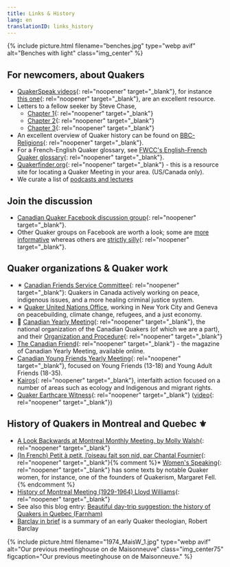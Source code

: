 ```yaml
---
title: Links & History
lang: en
translationID: links_history
---
```

{% include picture.html filename="benches.jpg" type="webp avif" alt="Benches with light" class="img_center" %}

## For newcomers, about Quakers
* [QuakerSpeak videos](https://quakerspeak.com/){: rel="noopener" target="_blank"}, for instance [this one](https://www.youtube.com/watch?time_continue=1&v=I63xA-VZGXw&feature=emb_title){: rel="noopener" target="_blank"}, are an excellent resource.
* Letters to a fellow seeker by Steve Chase, 
  * [Chapter 1](https://drive.google.com/file/d/0B8iS545He0DEcmV2NFhHb1J2ak0/view){: rel="noopener" target="_blank"}
  * [Chapter 2](https://drive.google.com/file/d/0B8iS545He0DEVnRLRWdlM1ZZdFk/view){: rel="noopener" target="_blank"}
  * [Chapter 3](https://drive.google.com/file/d/0B8iS545He0DESzJPMEx0aTlPbEk/view){: rel="noopener" target="_blank"}
* An excellent overview of Quaker history can be found on [BBC-Religions](https://www.bbc.co.uk/religion/religions/christianity/subdivisions/quakers_1.shtml){: rel="noopener" target="_blank"}.
* For a French-English Quaker glossary, see [FWCC's English-French Quaker glossary](https://glossary.summerhays.net){: rel="noopener" target="_blank"}.
* [Quakerfinder.org](http://www.quakerfinder.org){: rel="noopener" target="_blank"} - this is a resource site for locating a Quaker Meeting in your area. (US/Canada only).
* We curate a list of [podcasts and lectures](/next_steps/podcasts)

## Join the discussion
* [Canadian Quaker Facebook discussion group](https://www.facebook.com/groups/532516183429702/){: rel="noopener" target="_blank"}. 
* Other Quaker groups on Facebook are worth a look; some are [more informative](https://www.facebook.com/groups/2207263944/) whereas others are [strictly silly](https://www.facebook.com/groups/442920559221629/){: rel="noopener" target="_blank"}.

## Quaker organizations & Quaker work
* ✶ [Canadian Friends Service Committee](https://quakerservice.ca){: rel="noopener" target="_blank"}: Quakers in Canada actively working on peace, indigenous issues, and a more healing criminal justice system.
* ✶ [Quaker United Nations Office](https://quno.org/), working in New York City and Geneva on peacebuilding, climate change, refugees, and a just economy.
* 🍁 [Canadian Yearly Meeting](https://www.quaker.ca){: rel="noopener" target="_blank"}, the national organization of the Canadian Quakers (of which we are a part), and their [Organization and Procedure](https://quaker.ca/resources/organization-and-procedure/){: rel="noopener" target="_blank"} 
* [The Canadian Friend](https://quaker.ca/resources/the-canadian-friend/){: rel="noopener" target="_blank"} - the magazine of Canadian Yearly Meeting, available online. 
* [Canadian Young Friends Yearly Meeting](https://quaker.ca/cyfym/){: rel="noopener" target="_blank"}, focused on Young Friends (13-18) and Young Adult Friends (18-35). 
* [Kairos](https://www.kairoscanada.org/){: rel="noopener" target="_blank"}, interfaith action focused on a number of areas such as ecology and Indigenous and migrant rights. 
* [Quaker Earthcare Witness](https://www.quakerearthcare.org/){: rel="noopener" target="_blank"} ([video](https://www.youtube.com/watch?v=5GBZUEeX1M0){: rel="noopener" target="_blank"})

## History of Quakers in Montreal and Quebec ⚜
* [A Look Backwards at Montreal Monthly Meeting, by Molly Walsh](/assets/PDF/MMM-History-CF.V100.05.13-14.pdf){: rel="noopener" target="_blank"}
* [(In French) Petit à petit, l’oiseau fait son nid, par Chantal Fournier](/assets/PDF/MMM-History-CF.V100.05.15.pdf){: rel="noopener" target="_blank"}{% comment %}* [Women's Speaking](http://www.qhpress.org/texts/fell.html){: rel="noopener" target="_blank"} has some texts by notable Quaker women, for instance, one of the founders of Quakerism, Margaret Fell. {% endcomment %}
* [History of Montreal Meeting (1929-1964) Lloyd Williams](/assets/PDF/MMM_history-Lloyd-Williams.pdf){: rel="noopener" target="_blank"}
* See also this blog entry: [Beautiful day-trip suggestion: the history of Quakers in Quebec (Farnham)](/2021/06/26/farnham-trip)
* [Barclay in brief](/barclay-in-brief) is a summary of an early Quaker theologian, Robert Barclay

{% include picture.html filename="1974_MaisW_1.jpg" type="webp avif" alt="Our previous meetinghouse on de Maisonneuve" class="img_center75" figcaption="Our previous meetinghouse on de Maisonneuve." %}
